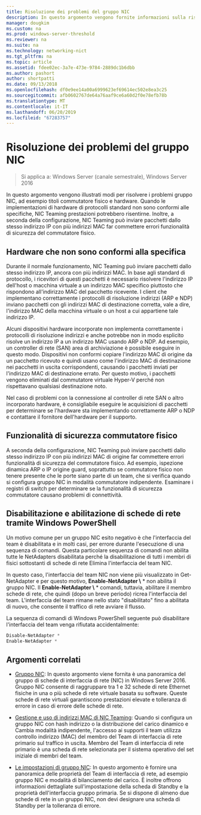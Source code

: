 ```yaml
---
title: Risoluzione dei problemi del gruppo NIC
description: In questo argomento vengono fornite informazioni sulla risoluzione dei problemi NIC di Windows Server 2016.
manager: dougkim
ms.custom: na
ms.prod: windows-server-threshold
ms.reviewer: na
ms.suite: na
ms.technology: networking-nict
ms.tgt_pltfrm: na
ms.topic: article
ms.assetid: fdee02ec-3a7e-473e-9784-2889dc1b6dbb
ms.author: pashort
author: shortpatti
ms.date: 09/13/2018
ms.openlocfilehash: df0e9ee14a00a6999623ef69614ec502e8ea3c25
ms.sourcegitcommit: afb0602767de64a76aaf9ce6a60d2f0e78efb78b
ms.translationtype: MT
ms.contentlocale: it-IT
ms.lasthandoff: 06/20/2019
ms.locfileid: "67283757"
---
```

# <a name="troubleshooting-nic-teaming"></a>Risoluzione dei problemi del gruppo NIC

>Si applica a: Windows Server (canale semestrale), Windows Server 2016

In questo argomento vengono illustrati modi per risolvere i problemi gruppo NIC, ad esempio titoli commutatore fisico e hardware.  Quando le implementazioni di hardware di protocolli standard non sono conformi alle specifiche, NIC Teaming prestazioni potrebbero risentirne. Inoltre, a seconda della configurazione, NIC Teaming può inviare pacchetti dallo stesso indirizzo IP con più indirizzi MAC far commettere errori funzionalità di sicurezza del commutatore fisico.

  
## <a name="hardware-that-doesnt-conform-to-specification"></a>Hardware che non sono conformi alla specifica  
  
Durante il normale funzionamento, NIC Teaming può inviare pacchetti dallo stesso indirizzo IP, ancora con più indirizzi MAC. In base agli standard di protocollo, i ricevitori di questi pacchetti è necessario risolvere l'indirizzo IP dell'host o macchina virtuale a un indirizzo MAC specifico piuttosto che rispondono all'indirizzo MAC del pacchetto ricevente.  I client che implementano correttamente i protocolli di risoluzione indirizzi (ARP e NDP) inviano pacchetti con gli indirizzi MAC di destinazione corretta, vale a dire, l'indirizzo MAC della macchina virtuale o un host a cui appartiene tale indirizzo IP. 
  
Alcuni dispositivi hardware incorporate non implementa correttamente i protocolli di risoluzione indirizzi e anche potrebbe non in modo esplicito risolve un indirizzo IP a un indirizzo MAC usando ARP o NDP.  Ad esempio, un controller di rete (SAN) area di archiviazione è possibile eseguire in questo modo. Dispositivi non conformi copiare l'indirizzo MAC di origine da un pacchetto ricevuto e quindi usano come l'indirizzo MAC di destinazione nei pacchetti in uscita corrispondenti, causando i pacchetti inviati per l'indirizzo MAC di destinazione errato. Per questo motivo, i pacchetti vengono eliminati dal commutatore virtuale Hyper-V perché non rispettavano qualsiasi destinazione noto.  
  
Nel caso di problemi con la connessione al controller di rete SAN o altro incorporato hardware, è consigliabile eseguire le acquisizioni di pacchetti per determinare se l'hardware sta implementando correttamente ARP o NDP e contattare il fornitore dell'hardware per il supporto.  

  
## <a name="physical-switch-security-features"></a>Funzionalità di sicurezza commutatore fisico  
A seconda della configurazione, NIC Teaming può inviare pacchetti dallo stesso indirizzo IP con più indirizzi MAC di origine far commettere errori funzionalità di sicurezza del commutatore fisico. Ad esempio, ispezione dinamica ARP o IP origine guard, soprattutto se commutatore fisico non tenere presente che le porte siano parte di un team, che si verifica quando si configura gruppo NIC in modalità commutatore indipendente. Esaminare i registri di switch per determinare se la funzionalità di sicurezza commutatore causano problemi di connettività. 
  
## <a name="disabling-and-enabling-network-adapters-by-using-windows-powershell"></a>Disabilitazione e abilitazione di schede di rete tramite Windows PowerShell  

Un motivo comune per un gruppo NIC esito negativo è che l'interfaccia del team è disabilitata e in molti casi, per errore durante l'esecuzione di una sequenza di comandi.  Questa particolare sequenza di comandi non abilita tutte le NetAdapters disabilitata perché la disabilitazione di tutti i membri di fisici sottostanti di schede di rete Elimina l'interfaccia del team NIC. 

In questo caso, l'interfaccia del team NIC non viene più visualizzato in Get-NetAdapter e per questo motivo, **Enable-NetAdapter \\** * non abilita il gruppo NIC. Il **Enable-NetAdapter \\** * comandi, tuttavia, abilitare il membro schede di rete, che quindi (dopo un breve periodo) ricrea l'interfaccia del team. L'interfaccia del team rimane nello stato "disabilitato" fino a abilitata di nuovo, che consente il traffico di rete avviare il flusso. 

La sequenza di comandi di Windows PowerShell seguente può disabilitare l'interfaccia del team venga rifiutata accidentalmente:  
  
```PowerShell 
Disable-NetAdapter *  
Enable-NetAdapter *  
```  
  

  
## <a name="related-topics"></a>Argomenti correlati  
- [Gruppo NIC](NIC-Teaming.md): In questo argomento viene fornita è una panoramica del gruppo di schede di interfaccia di rete (NIC) in Windows Server 2016. Gruppo NIC consente di raggruppare tra 1 e 32 schede di rete Ethernet fisiche in una o più schede di rete virtuale basata su software. Queste schede di rete virtuali garantiscono prestazioni elevate e tolleranza di errore in caso di errore delle schede di rete.   

- [Gestione e uso di indirizzi MAC di NIC Teaming](NIC-Teaming-MAC-Address-Use-and-Management.md): Quando si configura un gruppo NIC con hash indirizzo o la distribuzione del carico dinamico e Cambia modalità indipendente, l'accesso ai supporti il team utilizza controllo indirizzo (MAC) del membro del Team di interfaccia di rete primario sul traffico in uscita. Membro del Team di interfaccia di rete primario è una scheda di rete selezionata per il sistema operativo del set iniziale di membri del team.

- [Le impostazioni di gruppo NIC](nic-teaming-settings.md): In questo argomento è fornire una panoramica delle proprietà del Team di interfaccia di rete, ad esempio gruppo NIC e modalità di bilanciamento del carico. È inoltre offrono informazioni dettagliate sull'impostazione della scheda di Standby e la proprietà dell'interfaccia gruppo primaria. Se si dispone di almeno due schede di rete in un gruppo NIC, non devi designare una scheda di Standby per la tolleranza di errore.
  


